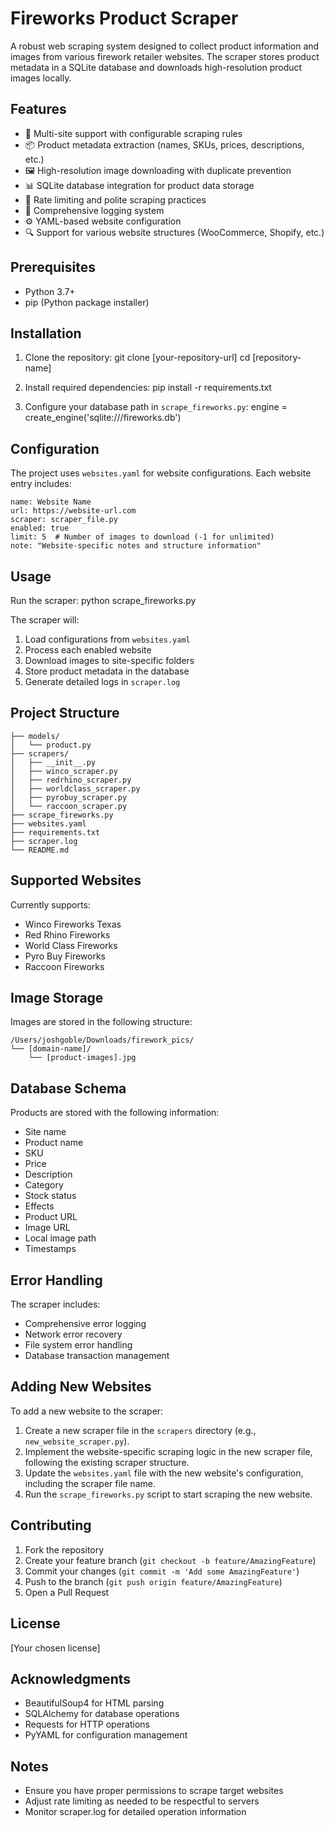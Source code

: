 # Fireworks Product Scraper

A robust web scraping system designed to collect product information and images from various firework retailer websites. The scraper stores product metadata in a SQLite database and downloads high-resolution product images locally.

## Features

- 🔄 Multi-site support with configurable scraping rules
- 📦 Product metadata extraction (names, SKUs, prices, descriptions, etc.)
- 🖼️ High-resolution image downloading with duplicate prevention
- 📊 SQLite database integration for product data storage
- 🚦 Rate limiting and polite scraping practices
- 📝 Comprehensive logging system
- ⚙️ YAML-based website configuration
- 🔍 Support for various website structures (WooCommerce, Shopify, etc.)

## Prerequisites

- Python 3.7+
- pip (Python package installer)

## Installation

1. Clone the repository:
   git clone [your-repository-url]
   cd [repository-name]

2. Install required dependencies:
   pip install -r requirements.txt

3. Configure your database path in `scrape_fireworks.py`:
   engine = create_engine('sqlite:///fireworks.db')

## Configuration

The project uses `websites.yaml` for website configurations. Each website entry includes:

    name: Website Name
    url: https://website-url.com
    scraper: scraper_file.py
    enabled: true
    limit: 5  # Number of images to download (-1 for unlimited)
    note: "Website-specific notes and structure information"

## Usage

Run the scraper:
    python scrape_fireworks.py

The scraper will:
1. Load configurations from `websites.yaml`
2. Process each enabled website
3. Download images to site-specific folders
4. Store product metadata in the database
5. Generate detailed logs in `scraper.log`

## Project Structure

    ├── models/
    │   └── product.py
    ├── scrapers/
    │   ├── __init__.py
    │   ├── winco_scraper.py
    │   ├── redrhino_scraper.py
    │   ├── worldclass_scraper.py
    │   ├── pyrobuy_scraper.py
    │   └── raccoon_scraper.py
    ├── scrape_fireworks.py
    ├── websites.yaml
    ├── requirements.txt
    ├── scraper.log
    └── README.md

## Supported Websites

Currently supports:
- Winco Fireworks Texas
- Red Rhino Fireworks
- World Class Fireworks
- Pyro Buy Fireworks
- Raccoon Fireworks

## Image Storage

Images are stored in the following structure:

    /Users/joshgoble/Downloads/firework_pics/
    └── [domain-name]/
        └── [product-images].jpg

## Database Schema

Products are stored with the following information:
- Site name
- Product name
- SKU
- Price
- Description
- Category
- Stock status
- Effects
- Product URL
- Image URL
- Local image path
- Timestamps

## Error Handling

The scraper includes:
- Comprehensive error logging
- Network error recovery
- File system error handling
- Database transaction management

## Adding New Websites

To add a new website to the scraper:

1. Create a new scraper file in the `scrapers` directory (e.g., `new_website_scraper.py`).
2. Implement the website-specific scraping logic in the new scraper file, following the existing scraper structure.
3. Update the `websites.yaml` file with the new website's configuration, including the scraper file name.
4. Run the `scrape_fireworks.py` script to start scraping the new website.

## Contributing

1. Fork the repository
2. Create your feature branch (`git checkout -b feature/AmazingFeature`)
3. Commit your changes (`git commit -m 'Add some AmazingFeature'`)
4. Push to the branch (`git push origin feature/AmazingFeature`)
5. Open a Pull Request

## License

[Your chosen license]

## Acknowledgments

- BeautifulSoup4 for HTML parsing
- SQLAlchemy for database operations
- Requests for HTTP operations
- PyYAML for configuration management

## Notes

- Ensure you have proper permissions to scrape target websites
- Adjust rate limiting as needed to be respectful to servers
- Monitor scraper.log for detailed operation information
